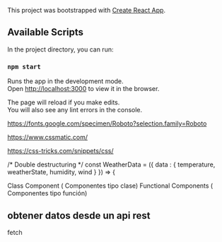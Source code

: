 This project was bootstrapped with [Create React App](https://github.com/facebook/create-react-app).

## Available Scripts

In the project directory, you can run:

### `npm start`

Runs the app in the development mode.<br>
Open [http://localhost:3000](http://localhost:3000) to view it in the browser.

The page will reload if you make edits.<br>
You will also see any lint errors in the console.


https://fonts.google.com/specimen/Roboto?selection.family=Roboto

https://www.cssmatic.com/

https://css-tricks.com/snippets/css/


/* Double destructuring */
const WeatherData = ({ data : { temperature, weatherState, humidity, wind } }) => {


Class Component ( Componentes tipo clase)
Functional Components ( Componentes tipo función) 


## obtener datos desde un api rest
fetch